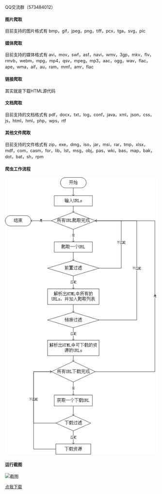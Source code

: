 
QQ交流群（573484012）

#### 图片爬取

目前支持的图片格式有 bmp，gif，jpeg，png，tiff，pcx，tga，svg，pic

#### 媒体爬取

目前支持的媒体格式有 avi，mov，swf，asf，navi，wmv，3gp，mkv，flv，rmvb，webm，mpg，mp4，qsv，mpeg，mp3，aac，ogg，wav，flac，ape，wma，aif，au，ram，mmf，amr，flac

#### 链接爬取

其实就是下载HTML源代码

#### 文档爬取

目前支持的文档格式有 pdf，docx，txt，log，conf，java，xml，json，css，js，html，hml，php，wps，rtf

#### 其他文件爬取

目前支持的文件格式有 zip，exe，dmg，iso，jar，msi，rar，tmp，xlsx，mdf，com，casm，for，lib，lst，msg，obj，pas，wki，bas，map，bak，dot，bat，sh，rpm

#### 爬虫工作流程

![工作流程](workflow.png)

#### 运行截图

![截图](http://oq3iwfipo.bkt.clouddn.com/tutorial/vspider/visualspider.png)

[点我下载](http://oq3iwfipo.bkt.clouddn.com/tools/zhazhapan/VisualSpider.jar)